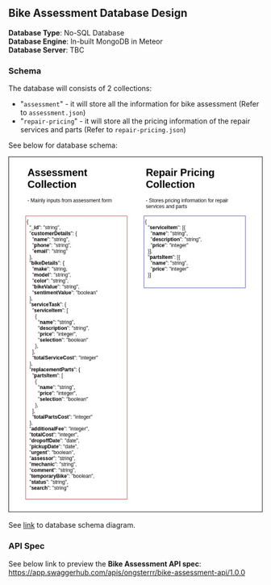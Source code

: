 ## **Bike Assessment Database Design**

**Database Type**: No-SQL Database\
**Database Engine**: In-built MongoDB in Meteor\
**Database Server**: TBC

### **Schema**

The database will consists of 2 collections:
- "`assessment`" - it will store all the information for bike assessment (Refer to `assessment.json`)
- "`repair-pricing`" - it will store all the pricing information of the repair services and parts (Refer to `repair-pricing.json`)

See below for database schema:

![schema](../assets/schema.jpg)

See [link](https://www.draw.io/?lightbox=1&highlight=0000ff&edit=_blank&layers=1&nav=1&title=Bike-Assessment-Schema#R7Vrfk6I4EP5rfNwqBMeZexx13buHrdo6t%2B4eryI0kDK%2FLgmj3l9%2FCQSVYdwCQWVqhgcNTdL56P7SaTuOgjndfZNIpN95BGTke9FuFCxGvj8ePwXmy0r2heTR8wtBInHkOh0FK%2FwfOKHnpBmOQFU6as6JxqIqDDljEOqKDEnJt9VuMSfVWQVKoCZYhYjUpX%2FjSKeF9OnBO8p%2FB5yk5cxjzz1Zo3CTSJ4xN9%2FID%2BL8Kh5TVOpy%2FVWKIr49EQVfR8Fccq6LFt3NgVjblmYrxi3PPD3glsB0kwHOTy%2BIZO7VR4%2BzkT8lZvRsLU0rsS3zjagwDbZWIr83aqf%2FZtw9LLqXvf8x2p3MzLw%2BUVKOCJ4rGpSWmCWnGuddMYSZ0pyCXIBGmKhGeJq%2FeQsgDFG4mTVa4BIpZ4MEBtQ4rCuwJqgeFz3wbI03cHeOUbS50JXXcCAttoPhMSvkhMshArMk%2BisPwQMEp8xWgqn5uADh2mzagNhdVqYC%2BYJD%2BInU5n4r04H4QwNtBOKhC4i6HXvV9q62vW7oTfIZSiw05uz9voSQhnnt4GOmIQE5DPwKiMntW7vgwpjTcEW1iUw10UOn0ectpblGZFWEmjlXurPTbxakJQiCQrDbyw8k9R1zKGGn%2F4zTnyHuM8QNNsTlIeJ9BTgURdg6GJEl3JCpvzRjLxbsDCWSXPA4XiDd0i5RMaI%2FJAKHm0wMAEgmE1u36xoLupNWKVDqhr%2BVz5YSIEwRw%2BHdgYSc0tauuQIOk58ILpHcz3Dbks81iKI00lmzpO2aVlGAZJh2hVHHkFfo9b48Fcjr%2BmAr5555vE2xhpUw2asRbCWyMFNNibkb2zVEcMJMm0Bslb2A1DhE5NmJNRcFCL4xKbutS9kpguUyMNdhcjsKdmdr%2B%2BPDiQHdfQNOQcu96VIOmLpDhv2r%2B%2B3xSMOfOFl6cpwxfXRC5I5RkoPu41GCabjThLdPFp6ucbJwQTnlQxX1B1K3uG663jB3a5WJ9var8EPR7eb%2BHEKIttdy2U%2BInkwuDNHjPkL0b%2FUQ7SycjksLP%2BepYJH7eMYK9d%2Brx76lMMIvpeiLGfUdYUbsS2MmMlvi8WLJaY79RHfM5ekiO9FRc7Kxt656suokZk82g1mMCXklUoYLdl0Ei4fj3U%2Fr58UX%2FxxjuHFxTPJT%2BhRHERhuzKo8e0WkK%2Bzdk6a8GPfAi1LHL4nxJwiEzUL0fpggkMeaC%2Bmx0lyCZYU4KMLMsgEVmiwzzKcs53M5gB2BWFRYtVI4%2FODUeR1Tbksd%2Fw3qdInRtfDr5Vfdcm%2B4rI916FeN6deNOfXeMObTpL0xze3xjz%2F5s5N%2FVwVf%2Fwc%3D) to database schema diagram.

### **API Spec**

See below link to preview the **Bike Assessment API spec**:\
https://app.swaggerhub.com/apis/ongsterrr/bike-assessment-api/1.0.0
